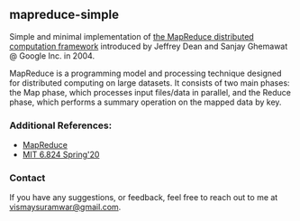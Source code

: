 ## mapreduce-simple

Simple and minimal implementation of [the MapReduce distributed computation framework](https://static.googleusercontent.com/media/research.google.com/en//archive/mapreduce-osdi04.pdf) introduced by Jeffrey Dean and Sanjay Ghemawat @ Google Inc. in 2004.

MapReduce is a programming model and processing technique designed for distributed computing on large datasets. It consists of two main phases: the Map phase, which processes input files/data in parallel, and the Reduce phase, which performs a summary operation on the mapped data by key.

### Additional References:

- [MapReduce](https://static.googleusercontent.com/media/research.google.com/en//archive/mapreduce-osdi04.pdf)
- [MIT 6.824 Spring'20](https://www.youtube.com/watch?v=cQP8WApzIQQ&list=PLrw6a1wE39_tb2fErI4-WkMbsvGQk9_UB&ab_channel=MIT6.824%3ADistributedSystems)

### Contact

If you have any suggestions, or feedback, feel free to reach out to me at [vismaysuramwar@gmail.com](mailto:vismaysuramwar@gmail.com).

